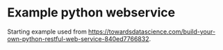# Example python webservice

Starting example used from https://towardsdatascience.com/build-your-own-python-restful-web-service-840ed7766832.

